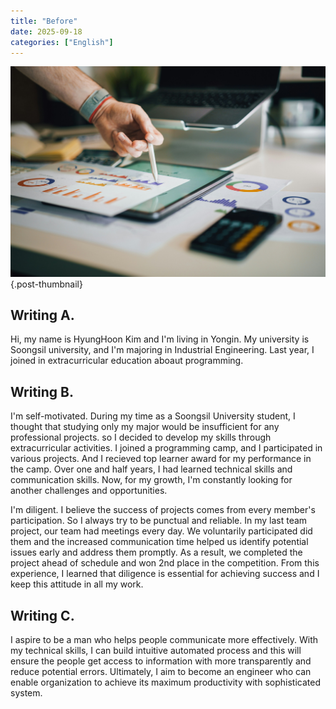 ```yaml
---
title: "Before"
date: 2025-09-18
categories: ["English"]
---
```


![](/img/stat-thumb.jpg){.post-thumbnail}

## Writing A.

Hi, my name is HyungHoon Kim and I'm living in Yongin.
My university is Soongsil university, and I'm majoring in Industrial Engineering.
Last year, I joined in extracurricular education aboaut programming.

## Writing B.

I'm self-motivated. During my time as a Soongsil University student, I thought that studying only my major would be insufficient for any professional projects.
so I decided to develop my skills through extracurricular activities.
I joined a programming camp, and I participated in various projects.
And I recieved top learner award for my performance in the camp.
Over one and half years, I had learned technical skills and communication skills.
Now, for my growth, I'm constantly looking for another challenges and opportunities.

I'm diligent.
I believe the success of projects comes from every member's participation.
So I always try to be punctual and reliable.
In my last team project, our team had meetings every day.
We voluntarily participated did them and the increased communication time helped us identify potential issues early and address them promptly.
As a result, we completed the project ahead of schedule and won 2nd place in the competition.
From this experience, I learned that diligence is essential for achieving success and I keep this attitude in all my work.

## Writing C.

I aspire to be a man who helps people communicate more effectively.
With my technical skills, I can build intuitive automated process and this will ensure the people get access to information with more transparently and reduce potential errors.
Ultimately, I aim to become an engineer who can enable organization to achieve its maximum productivity with sophisticated system.

